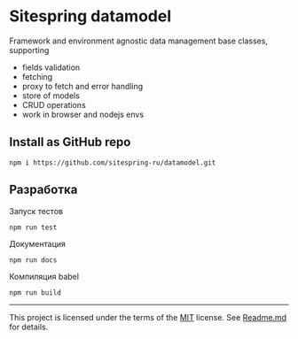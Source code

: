 # Sitespring datamodel

Framework and environment agnostic data management base classes, supporting

- fields validation
- fetching
- proxy to fetch and error handling
- store of models
- CRUD operations
- work in browser and nodejs envs

## Install as GitHub repo

```shell
npm i https://github.com/sitespring-ru/datamodel.git
```

## Разработка

Запуск тестов

    npm run test

Документация

    npm run docs

Компиляция babel

    npm run build

----------
This project is licensed under the terms of the [MIT](https://opensource.org/license/mit)
license. See [Readme.md](Readme.md) for details.